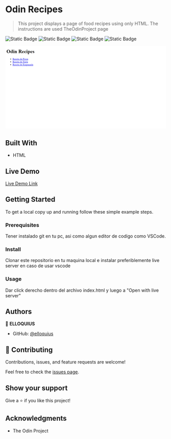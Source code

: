 # Odin Recipes

> This project displays a page of food recipes using only HTML. The instructions are used 
TheOdinProject page

![Static Badge](https://img.shields.io/badge/git-F05032?style=for-the-badge&logo=git&logoColor=F05032&logoSize=auto&labelColor=white) ![Static Badge](https://img.shields.io/badge/github-181717?style=for-the-badge&logo=github&logoColor=181717&logoSize=auto&labelColor=white) ![Static Badge](https://img.shields.io/badge/visual%20studio%20code-007ACC?style=for-the-badge&logo=visualstudiocode&logoColor=007ACC&logoSize=auto&labelColor=white) ![Static Badge](https://img.shields.io/badge/html%205-E34F26?style=for-the-badge&logo=html5&logoColor=E34F26&logoSize=auto&labelColor=white)

![screenshot](./captura.png)

## Built With

- HTML

## Live Demo

[Live Demo Link](https://elloquius.github.io/odin-recipes/)

## Getting Started

To get a local copy up and running follow these simple example steps.

### Prerequisites

Tener instalado git en tu pc, asi como algun editor de codigo como VSCode. 

### Install

Clonar este repositorio en tu maquina local e instalar preferiblemente live server en caso de usar vscode

### Usage

Dar click derecho dentro del archivo index.html y luego a "Open with live server"

## Authors

👤 **ELLOQUIUS**

- GitHub: [@elloquius](https://github.com/ELLOQUIUS)

## 🤝 Contributing

Contributions, issues, and feature requests are welcome!

Feel free to check the [issues page](../../issues/).

## Show your support

Give a ⭐️ if you like this project!

## Acknowledgments

- The Odin Project

